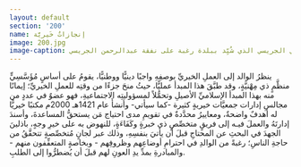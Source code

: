 ```yaml
---
layout: default
section: '200'
name: إنجازاتٌ خَيريَّة
image: 200.jpg
image-caption: مسجد أمير بلدة رغبة خالد بن علي الجريسي الذي شُيِّد ببلدة رغبة على نفقة عبدالرحمن الجريسي
---
```


ينظرُ الوالد إلى العملِ الخيريِّ بوصفِهِ واجبًا دينيًّا ووطنيًّا، يقومُ على أساسٍ مُؤَسَّسِيٍّ منظَّمٍ ذي مِهْنيَّةٍ، وقد طبَّقَ هذا المبدأ عمليًّا، حيثُ منحَ جزءًا من وقتِه للعملِ الخيريِّ؛ إيمانًا منه بهذا المبدأ الإسلاميِّ الأصيلِ وتحمُّلاً لمسؤوليتِه الاجتماعيةِ، فهو عضوٌ في عددٍ من مجالسِ إدارات جمعيَّات خيريةٍ كثيرة -كما سيأتي- وأنشأَ عام 1421هـ 2000م مكتبًا خيريًّا له أهدفٌ واضحةٌ، ومعاييرُ محدَّدةٌ في تقويمِ مدى احتياج مَن يستحقُّ المساعدةَ، وأسندَ إدارتَهُ والعملَ فيـه إلى فريقٍ متخصِّصٍ ذي خبرةٍ وكَفَاءَةٍ، للنهوض به على خيرِ وجهٍ، باذلينَ الجهدَ في البحثِ عن المحتاجِ قبلَ أن يأتيَ بنفسِهِ، وذلك عبر لجانٍ مُتخصِّصةٍ تتحقَّقُ من حاجةِ الناسِ؛ رغبةً من الوالدِ في احترامِ أوضاعِهم وظروفِهم - وبخاصةٍ المتعفِّفون منهم - والمبادرةِ بمدِّ يدِ العونِ لهم قبلَ أن يُضطرُّوا إلى الطلبِ.
